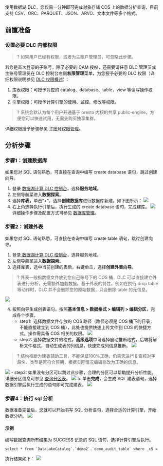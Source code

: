 使用数据湖 DLC，您仅需一分钟即可完成对象存储 COS 上的数据分析查询，目前支持 CSV、ORC、PARQUET、JSON、ARVO、文本文件等多个格式。
## 前置准备
### 设置必要 DLC 内部权限
>? 如果用户已经有权限，或者为主账户管理员，可忽略此步骤。

若您是首次登录的子账号，除了必要的 CAM 授权，还需要请任意 DLC 管理员或主账号管理员在 DLC 控制台左侧**权限管理**菜单，为您授予必要的 DLC 权限（详细权限说明参见 [DLC 权限概述](https://cloud.tencent.com/document/product/1342/61548)）：
1. 库表权限：可授予对应的 catalog、database、table，view 等读写操作权限。
2. 引擎权限：可授予计算引擎的使用、监控、修改等权限。

>? 系统会默认为每个用户开通基于 presto 内核的共享 public-engine，方便您可以快速试用，无需先购买独享集群。

详细权限授予步骤参见 [子账号权限管理](https://cloud.tencent.com/document/product/1342/61976)。

## 分析步骤
### 步骤1：创建数据库
如果您对 SQL 语句熟悉，可直接在查询中编写 create database 语句，跳过创建向导。
1. 登录 [数据湖计算 DLC 控制台](https://console.cloud.tencent.com/dlc)，选择**服务地域**。
2. 左侧导航菜进入**数据探索**。
3. 选择**库表**，单击“+”，选择**创建数据库**进行数据库新建。如下图所示：
![](https://qcloudimg.tencent-cloud.cn/raw/dd7c1a210e5a81a31dbd3cb54401efed.png)
4. 右上角选择执行引擎后，执行生成的 create database 语句，完成建库。
![](https://qcloudimg.tencent-cloud.cn/raw/d1254e5a6db8c587919ac7ed87d36988.png)
详细操作步骤及配置方式可参见 [数据库管理](https://cloud.tencent.com/document/product/1342/61666)。

### 步骤2：创建外表
如果您对 SQL 语句熟悉，可直接在查询中编写 create table 语句，跳过创建向导。
1. 登录[ 数据湖计算 DLC 控制台](https://console.cloud.tencent.com/dlc)，选择服务地域。
2. 左侧导航菜进入**数据探索**。
3. 选择库表，选中当前创建的表后，右键单击，选择**创建外表向导**。

>? 外表一般指数据文件放到您自己账号下的 COS 桶，DLC 可以直接建立外表进行分析，无需额外加载数据。基于外表的特性，例如在执行 drop table 等动作时，DLC 并不会删除您的原始数据，只会删除 table 的元信息。

![](https://qcloudimg.tencent-cloud.cn/raw/bd8df9e5c2c7170e58187f5655756a16.png)

4. 按照向导生成创表语句，按照**基本信息 > 数据格式 > 编辑列 > 编辑分区**，完成各个步骤。
	- step1:  选择数据文件存放的 COS 路径（路径必须是 COS 桶下的目录，不能直接建立到 COS 桶），此处也提供快速上传文件到 COS 的快捷方式。操作需具备 COS 相关的权限。
![](https://qcloudimg.tencent-cloud.cn/raw/c485667a12424cc4ecdbcbea102f1885.png)
	- step2: 选择数据文件的格式，**高级选项**中可选择自动推断格式，后端将解析文件格式，自动生成表的列信息，快速完成列信息推断。
![](https://qcloudimg.tencent-cloud.cn/raw/e98374d1bcaa7e4f8ab8330125dde811.png)
>? 结构推断为建表辅助工具，不能保证100%正确，仍需您进行复查核对字段名、类型是否符合预期，根据实际情况编辑修改为正确的信息。
>
![](https://qcloudimg.tencent-cloud.cn/raw/2c65ac96392d20eab9ab187fd596d1c7.png)
	- step3: 如果没有分区可以跳过此步骤，合理的分区可以帮助提升分析性能。详细分区信息可参见 [查询分区表](https://cloud.tencent.com/document/product/1342/61979)。
![](https://qcloudimg.tencent-cloud.cn/raw/6aa17596364cd2d0bae431271b3a3b1b.png)
5. 单击**完成**，会生成 SQL 建表语句，选择数据引擎后执行生成的语句即可完成建表。
![](https://qcloudimg.tencent-cloud.cn/raw/594e37c741e8501706147ccae3a9c98e.png)


### 步骤4：执行 sql 分析
数据准备完备后，您就可以开始书写 SQL 分析语句，选择合适的计算引擎，开始数据分析。
![](https://qcloudimg.tencent-cloud.cn/raw/433b56e9351557cb25fd1e23cb8e2d4a.png)

#### 示例
编写数据查询所有结果为 SUCCESS 记录的 SQL 语句，选择计算引擎后执行。
```
select * from `DataLakeCatalog`.`demo2`.`demo_audit_table` where _c5 = 'SUCCESS'

```
执行结果如下：
![](https://qcloudimg.tencent-cloud.cn/raw/ab60c721a3660daf3e9369b9ac673bd4.png)






